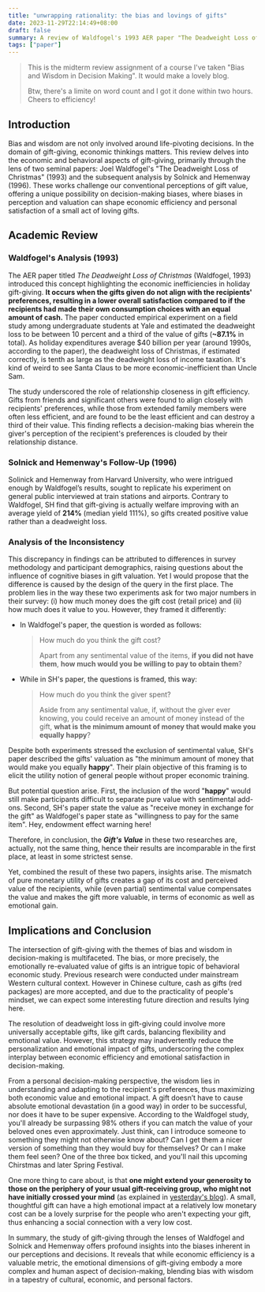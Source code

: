 ```yaml
---
title: "unwrapping rationality: the bias and lovings of gifts"
date: 2023-11-29T22:14:49+08:00
draft: false
summary: A review of Waldfogel's 1993 AER paper "The Deadweight Loss of Christmas".
tags: ["paper"]
---
```


> This is the midterm review assignment of a course I've taken "Bias and Wisdom in Decision Making". It would make a lovely blog.
>
> Btw, there's a limite on word count and I got it done within two hours. Cheers to efficiency!

## Introduction

Bias and wisdom are not only involved around life-pivoting decisions. In the domain of gift-giving, economic thinkings matters. This review delves into the economic and behavioral aspects of gift-giving, primarily through the lens of two seminal papers: Joel Waldfogel's "The Deadweight Loss of Christmas" (1993) and the subsequent analysis by Solnick and Hemenway (1996). These works challenge our conventional perceptions of gift value, offering a unique possibility on decision-making biases, where biases in perception and valuation can shape economic efficiency and personal satisfaction of a small act of loving gifts.

## Academic Review

### Waldfogel's Analysis (1993)

The AER paper titled *The Deadweight Loss of Christmas* (Waldfogel, 1993) introduced this concept highlighting the economic inefficiencies in holiday gift-giving. **It occurs when the gifts given do not align with the recipients' preferences, resulting in a lower overall satisfaction compared to if the recipients had made their own consumption choices with an equal amount of cash.** The paper conducted empirical experiment on a field study among undergraduate students at Yale and estimated the deadweight loss to be between 10 percent and a third of the value of gifts (**~87.1%** in total). As holiday expenditures average \$40 billion per year (around 1990s, according to the paper), the deadweight loss of Christmas, if estimated correctly, is tenth as large as the deadweight loss of income taxation. It's kind of weird to see Santa Claus to be more economic-inefficient than Uncle Sam.

The study underscored the role of relationship closeness in gift efficiency. Gifts from friends and significant others were found to align closely with recipients' preferences, while those from extended family members were often less efficient, and are found to be the least efficient and can destroy a third of their value. This finding reflects a decision-making bias wherein the giver's perception of the recipient's preferences is clouded by their relationship distance.

### Solnick and Hemenway's Follow-Up (1996)

Solinick and Hemenway from Harvard University, who were intrigued enough by Waldfogel’s results, sought to replicate his experiment on general public interviewed at train stations and airports. Contrary to Waldfogel, SH find that gift-giving is actually welfare improving with an average yield of **214%** (median yield 111%), so gifts created positive value rather than a deadweight loss.

### Analysis of the Inconsistency

This discrepancy in findings can be attributed to differences in survey methodology and participant demographics, raising questions about the influence of cognitive biases in gift valuation. Yet I would propose that the difference is caused by the design of the query in the first place. The problem lies in the way these two experiments ask for two major numbers in their survey: (i) how much money does the gift cost (retail price) and (ii) how much does it value to you. However, they framed it differently:

- In Waldfogel's paper, the question is worded as follows:

    > How much do you think the gift cost?
    >
    > Apart from any sentimental value of the items, **if you did not have them**, **how much would you be willing to pay to obtain them**?

- While in SH's paper, the questions is framed, this way:

    > How much do you think the giver spent?
    >
    > Aside from any sentimental value, if, without the giver ever knowing, you could receive an amount of money instead of the gift, **what is** **the minimum amount of money that would make you equally happy**?

Despite both experiments stressed the exclusion of sentimental value, SH's paper described the gifts' valuation as "the minimum amount of money that would make you equally **happy**". Their plain objective of this framing is to elicit the utility notion of general people without proper economic training. 

But potential question arise. First, the inclusion of the word "**happy**" would still make participants difficult to separate pure value with sentimental add-ons. Second, SH's paper state the value as "receive money in exchange for the gift" as Waldfogel's paper state as "willingness to pay for the same item". Hey, endowment effect warning here!

Therefore, in conclusion, the ***Gift's Value*** in these two researches are, actually, not the same thing, hence their results are incomparable in the first place, at least in some strictest sense.

Yet, combined the result of these two papers, insights arise. The mismatch of pure monetary utility of gifts creates a gap of its cost and perceived value of the recipients, while (even partial) sentimental value compensates the value and makes the gift more valuable, in terms of economic as well as emotional gain.

## Implications and Conclusion

The intersection of gift-giving with the themes of bias and wisdom in decision-making is multifaceted. The bias, or more precisely, the emotionally re-evaluated value of gifts is an intrigue topic of behavioral economic study. Previous research were conducted under mainstream Western cultural context. However in Chinese culture, cash as gifts (red packages) are more accepted, and due to the practicality of people's mindset, we can expect some interesting future direction and results lying here.

The resolution of deadweight loss in gift-giving could involve more universally acceptable gifts, like gift cards, balancing flexibility and emotional value. However, this strategy may inadvertently reduce the personalization and emotional impact of gifts, underscoring the complex interplay between economic efficiency and emotional satisfaction in decision-making.

From a personal decision-making perspective, the wisdom lies in understanding and adapting to the recipient's preferences, thus maximizing both economic value and emotional impact. A gift doesn’t have to cause absolute emotional devastation (in a good way) in order to be successful, nor does it have to be super expensive. According to the Waldfogel study, you'll already be surpassing 98% others if you can match the value of your beloved ones even approximately. Just think, can I introduce someone to something they might not otherwise know about? Can I get them a nicer version of something than they would buy for themselves? Or can I make them feel seen? One of the three box ticked, and you'll nail this upcoming Chirstmas and later Spring Festival.

One more thing to care about, is that **one might extend your generosity to those on the periphery of your usual gift-receiving group, who might not have initially crossed your mind** (as explained in [yesterday's blog](/posts/deadweight_lost_of_gifts/)). A small, thoughtful gift can have a high emotional impact at a relatively low monetary cost can be a lovely surprise for the people who aren't expecting your gift, thus enhancing a social connection with a very low cost.

In summary, the study of gift-giving through the lenses of Waldfogel and Solnick and Hemenway offers profound insights into the biases inherent in our perceptions and decisions. It reveals that while economic efficiency is a valuable metric, the emotional dimensions of gift-giving embody a more complex and human aspect of decision-making, blending bias with wisdom in a tapestry of cultural, economic, and personal factors.
